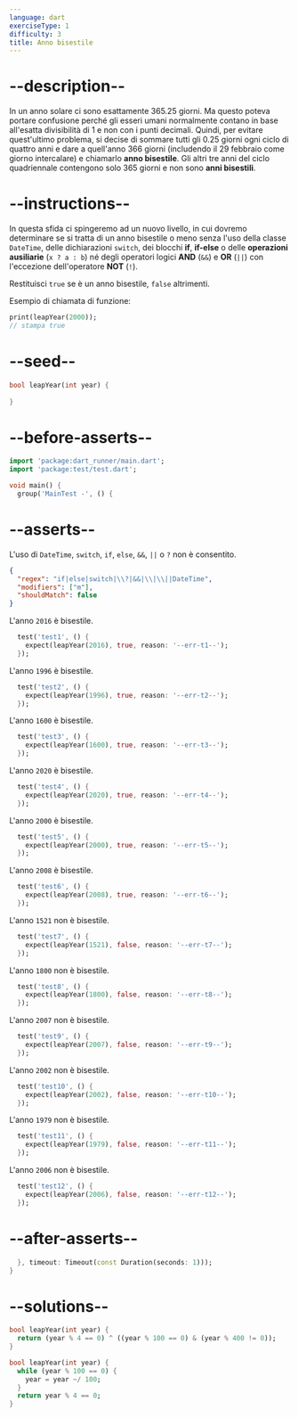 ```yaml
---
language: dart
exerciseType: 1
difficulty: 3
title: Anno bisestile
---
```


# --description--

In un anno solare ci sono esattamente 365.25 giorni. Ma questo poteva portare confusione perché gli esseri umani normalmente contano in base all'esatta divisibilità di 1 e non con i punti decimali. Quindi, per evitare quest'ultimo problema, si decise di sommare tutti gli 0.25 giorni ogni ciclo di quattro anni e dare a quell'anno 366 giorni (includendo il 29 febbraio come giorno intercalare) e chiamarlo __anno bisestile__. Gli altri tre anni del ciclo quadriennale contengono solo 365 giorni e non sono __anni bisestili__.

# --instructions--

In questa sfida ci spingeremo ad un nuovo livello, in cui dovremo determinare se si tratta di un anno bisestile o meno senza l'uso della classe `DateTime`, delle dichiarazioni `switch`, dei blocchi __if__, __if-else__ o delle __operazioni ausiliarie__ (`x ? a : b`) né degli operatori logici __AND__ (`&&`) e __OR__ (`||`) con l'eccezione dell'operatore __NOT__ (`!`).

Restituisci `true` se è un anno bisestile, `false` altrimenti.

Esempio di chiamata di funzione:
```dart
print(leapYear(2000));
// stampa true
```

# --seed--

```dart
bool leapYear(int year) {
  
}
```

# --before-asserts--

```dart
import 'package:dart_runner/main.dart';
import 'package:test/test.dart';

void main() {
  group('MainTest -', () {
```

# --asserts--

L'uso di `DateTime`, `switch`, `if`, `else`, `&&`, `||` o `?` non è consentito.

```json
{
  "regex": "if|else|switch|\\?|&&|\\|\\||DateTime",
  "modifiers": ["m"],
  "shouldMatch": false
}
```

L'anno `2016` è bisestile.

```dart
  test('test1', () {
    expect(leapYear(2016), true, reason: '--err-t1--');
  });
```

L'anno `1996` è bisestile.

```dart
  test('test2', () {
    expect(leapYear(1996), true, reason: '--err-t2--');
  });
```

L'anno `1600` è bisestile.

```dart
  test('test3', () {
    expect(leapYear(1600), true, reason: '--err-t3--');
  });
```

L'anno `2020` è bisestile.

```dart
  test('test4', () {
    expect(leapYear(2020), true, reason: '--err-t4--');
  });
```

L'anno `2000` è bisestile.

```dart
  test('test5', () {
    expect(leapYear(2000), true, reason: '--err-t5--');
  });
```

L'anno `2008` è bisestile.

```dart
  test('test6', () {
    expect(leapYear(2008), true, reason: '--err-t6--');
  });
```

L'anno `1521` non è bisestile.

```dart
  test('test7', () {
    expect(leapYear(1521), false, reason: '--err-t7--');
  });
```

L'anno `1800` non è bisestile.

```dart
  test('test8', () {
    expect(leapYear(1800), false, reason: '--err-t8--');
  });
```

L'anno `2007` non è bisestile.

```dart
  test('test9', () {
    expect(leapYear(2007), false, reason: '--err-t9--');
  });
```

L'anno `2002` non è bisestile.

```dart
  test('test10', () {
    expect(leapYear(2002), false, reason: '--err-t10--');
  });
```

L'anno `1979` non è bisestile.

```dart
  test('test11', () {
    expect(leapYear(1979), false, reason: '--err-t11--');
  });
```

L'anno `2006` non è bisestile.

```dart
  test('test12', () {
    expect(leapYear(2006), false, reason: '--err-t12--');
  });
```

# --after-asserts--

```dart
  }, timeout: Timeout(const Duration(seconds: 1)));
}
```

# --solutions--

```dart
bool leapYear(int year) {
  return (year % 4 == 0) ^ ((year % 100 == 0) & (year % 400 != 0));
}
```

```dart
bool leapYear(int year) {
  while (year % 100 == 0) {
    year = year ~/ 100;
  }
  return year % 4 == 0;
}
```
